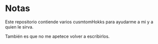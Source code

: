 # Notas


Este repositorio contiende varios cusmtomHokks para ayudarme a mi y a quien le sirva.

También es que no me apetece volver a escribirlos.